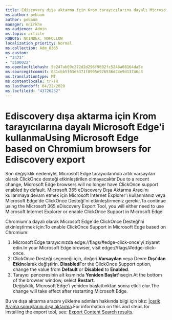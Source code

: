 ```yaml
---
title: Ediscovery dışa aktarma için Krom tarayıcılarına dayalı Microsoft Edge'i kullanma
ms.author: pebaum
author: pebaum
manager: mnirkhe
ms.audience: Admin
ms.topic: article
ROBOTS: NOINDEX, NOFOLLOW
localization_priority: Normal
ms.collection: Adm_O365
ms.custom:
- "3473"
- "3100022"
ms.openlocfilehash: 5c247ab69c272d2d296f9602fc5246a08164da5e
ms.sourcegitcommit: 631cbb5f03e5371f0995e976536d24e9d13746c3
ms.translationtype: MT
ms.contentlocale: tr-TR
ms.lasthandoff: 04/22/2020
ms.locfileid: "43726232"
---
```

# <a name="using-microsoft-edge-based-on-chromium-browsers-for-ediscovery-export"></a><span data-ttu-id="26b91-102">Ediscovery dışa aktarma için Krom tarayıcılarına dayalı Microsoft Edge'i kullanma</span><span class="sxs-lookup"><span data-stu-id="26b91-102">Using Microsoft Edge based on Chromium browsers for Ediscovery export</span></span>

<span data-ttu-id="26b91-103">Son değişiklik nedeniyle, Microsoft Edge tarayıcılarında artık varsayılan olarak ClickOnce desteği etkinleştirilen olmayacaktır.</span><span class="sxs-lookup"><span data-stu-id="26b91-103">Due to a recent change, Microsoft Edge browsers will no longer have ClickOnce support enabled by default.</span></span> <span data-ttu-id="26b91-104">Microsoft 365 eDiscovery Dışa Aktarma Aracı'nı kullanmaya devam etmek için Microsoft Internet Explorer'ı kullanmanız veya Microsoft Edge'de ClickOnce Desteği'ni etkinleştirmeniz gerekir.</span><span class="sxs-lookup"><span data-stu-id="26b91-104">To continue using the Microsoft 365 eDiscovery Export Tool, you will either need to use Microsoft Internet Explorer or enable ClickOnce Support in Microsoft Edge.</span></span> 

<span data-ttu-id="26b91-105">Chromium'a dayalı olarak Microsoft Edge'de ClickOnce Desteği'ni etkinleştirmek için:</span><span class="sxs-lookup"><span data-stu-id="26b91-105">To enable ClickOnce Support in Microsoft Edge based on Chromium:</span></span> 
1. <span data-ttu-id="26b91-106">Microsoft Edge tarayıcınızda edge://flags/#edge-click-once'yi ziyaret edin.</span><span class="sxs-lookup"><span data-stu-id="26b91-106">In your Microsoft Edge browser, visit edge://flags/#edge-click-once.</span></span>
2. <span data-ttu-id="26b91-107">ClickOnce Desteği seçeneği için, değeri **Varsayılan** veya Devre **Dışı'dan Etkin**olarak değiştirin. **Disabled**</span><span class="sxs-lookup"><span data-stu-id="26b91-107">For the ClickOnce Support option, change the value from **Default** or **Disabled** to **Enabled**.</span></span> 
3. <span data-ttu-id="26b91-108">Tarayıcı penceresinin alt kısmında **Yeniden Başlat'ı**seçin.</span><span class="sxs-lookup"><span data-stu-id="26b91-108">At the bottom of the browser window, select **Restart**.</span></span> <br>
 <span data-ttu-id="26b91-109">Değişiklik, Microsoft Edge'i yeniden başlattınktan sonra etkili olur.</span><span class="sxs-lookup"><span data-stu-id="26b91-109">The change will take effect after restarting Microsoft Edge.</span></span> 

<span data-ttu-id="26b91-110">Bu ve dışa aktarma aracını yükleme adımları hakkında bilgi için bkz: [İçerik Arama sonuçlarını dışa aktarma](https://docs.microsoft.com/microsoft-365/compliance/export-search-results).</span><span class="sxs-lookup"><span data-stu-id="26b91-110">For information on this and steps for installing the  export tool, see: [ Export Content Search results](https://docs.microsoft.com/microsoft-365/compliance/export-search-results).</span></span>